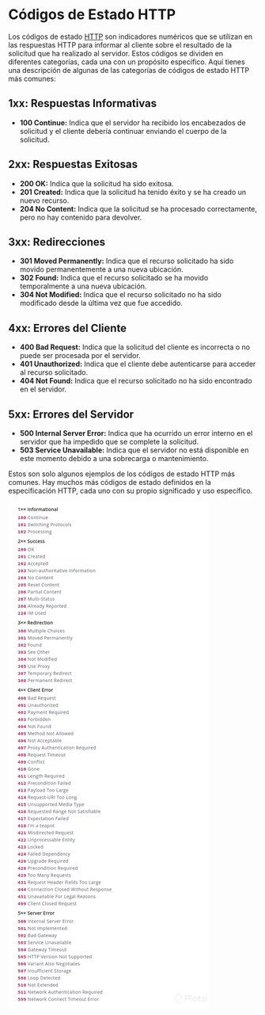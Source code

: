 # Códigos de Estado HTTP

Los códigos de estado [HTTP](HTTP.md) son indicadores numéricos que se utilizan en las respuestas HTTP para informar al cliente sobre el resultado de la solicitud que ha realizado al servidor. Estos códigos se dividen en diferentes categorías, cada una con un propósito específico. Aquí tienes una descripción de algunas de las categorías de códigos de estado HTTP más comunes:

## 1xx: Respuestas Informativas

- **100 Continue:** Indica que el servidor ha recibido los encabezados de solicitud y el cliente debería continuar enviando el cuerpo de la solicitud.

## 2xx: Respuestas Exitosas

- **200 OK:** Indica que la solicitud ha sido exitosa.
- **201 Created:** Indica que la solicitud ha tenido éxito y se ha creado un nuevo recurso.
- **204 No Content:** Indica que la solicitud se ha procesado correctamente, pero no hay contenido para devolver.

## 3xx: Redirecciones

- **301 Moved Permanently:** Indica que el recurso solicitado ha sido movido permanentemente a una nueva ubicación.
- **302 Found:** Indica que el recurso solicitado se ha movido temporalmente a una nueva ubicación.
- **304 Not Modified:** Indica que el recurso solicitado no ha sido modificado desde la última vez que fue accedido.

## 4xx: Errores del Cliente

- **400 Bad Request:** Indica que la solicitud del cliente es incorrecta o no puede ser procesada por el servidor.
- **401 Unauthorized:** Indica que el cliente debe autenticarse para acceder al recurso solicitado.
- **404 Not Found:** Indica que el recurso solicitado no ha sido encontrado en el servidor.

## 5xx: Errores del Servidor

- **500 Internal Server Error:** Indica que ha ocurrido un error interno en el servidor que ha impedido que se complete la solicitud.
- **503 Service Unavailable:** Indica que el servidor no está disponible en este momento debido a una sobrecarga o mantenimiento.

Estos son solo algunos ejemplos de los códigos de estado HTTP más comunes. Hay muchos más códigos de estado definidos en la especificación HTTP, cada uno con su propio significado y uso específico.

![Pasted image 20240602172301](📎%20ANEXOS/CódigosEstadoHTTP.png)